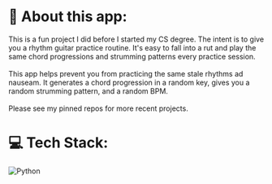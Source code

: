 # 💫 About this app:
This is a fun project I did before I started my CS degree. The intent is to give you a rhythm guitar practice routine. It's easy to fall into a rut and play the same chord progressions and strumming patterns every practice session. <br><br>This app helps prevent you from practicing the same stale rhythms ad nauseam. It generates a chord progression in a random key, gives you a random strumming pattern, and a random BPM.<br><br>Please see my pinned repos for more recent projects. 


# 💻 Tech Stack:
![Python](https://img.shields.io/badge/python-3670A0?style=for-the-badge&logo=python&logoColor=ffdd54)

